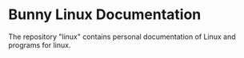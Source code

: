 # Bunny Linux Documentation
The repository "linux" contains personal documentation of Linux and programs for linux.
